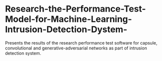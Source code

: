 # Research-the-Performance-Test-Model-for-Machine-Learning-Intrusion-Detection-Dystem-
Presents the results of the research performance test software for capsule, convolutional and generative-adversarial networks as part of intrusion detection system.
